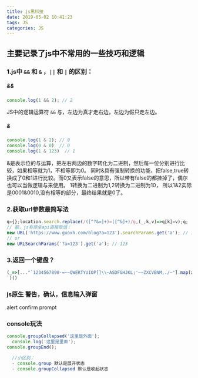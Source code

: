 ```yaml
---
title: js黑科技
date: 2019-05-02 10:41:23
tags: JS
categories: JS
---
```


## 主要记录了js中不常用的一些技巧和逻辑

### 1.js中 `&&` 和 `&` ，`||` 和 `|` 的区别：
##### && 
```js
console.log(1 && 2); // 2
```
JS中的逻辑运算符 `&&` 与，左边为真才走右边，左边为假只走左边。

##### &
```js
console.log(1 & 2); // 0
console.log(0 & 0)  // 0
console.log(1 & 123)  // 1
```
&是表示位的与运算，把左右两边的数字转化为二进制，然后每一位分别进行比较，如果相等就为1，不相等即为0。
同时&具有强制转换的功能，把false,true转换成了0和1进行比较。而0又表示false的意思，所以带有false的都挂掉了，偶尔也可以当做逻辑与来使用。
1转换为二进制为1,2转换为二进制为10，  所以1&2实际是0001&0010,没有相等的部分，最终结果就是0了。

### 2.获取url参数最简写法
```js
q={};location.search.replace(/([^?&=]+)=([^&]+)/g,(_,k,v)=>q[k]=v);q;
// 额，js有原生api直接取值：
new URL('https://www.guoxh.com/blog?a=123').searchParams.get('a'); // 123
// or
new URLSearchParams('?a=123').get('a'); // 123
```

### 3.返回一个键盘？
```js
(_=>[..."`1234567890-=~~QWERTYUIOP[]\\~ASDFGHJKL;'~~ZXCVBNM,./~"].map(x=>(o+=`/${b='_'.repeat(w=x<y?2:' 667699'[x=["BS","TAB","CAPS","ENTER"][p++]||'SHIFT',p])}\\|`,m+=y+(x+'    ').slice(0,w)+y+y,n+=y+b+y+y,l+=' __'+b)[73]&&(k.push(l,m,n,o),l='',m=n=o=y),m=n=o=y='|',p=l=k=[])&&k.join`
`)()
```

### js原生 警告，确认，信息输入弹窗
alert confirm prompt


### console玩法
```js
console.groupCollapsed('这里是外面');
  console.log('这里是里面');
console.groupEnd();

  //小区别：
  - console.group 默认是展开状态
  - console.groupCollapsed 默认是收起状态
```